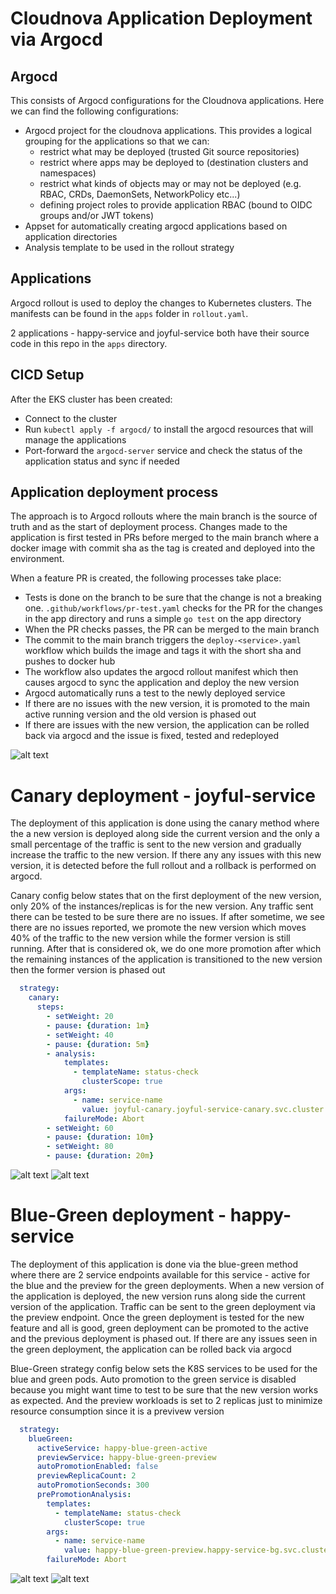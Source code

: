 # Cloudnova Application Deployment via Argocd

## Argocd
This consists of Argocd configurations for the Cloudnova applications. Here we can find the following configurations:

- Argocd project for the cloudnova applications. This provides a logical grouping for the applications so that we can:
  - restrict what may be deployed (trusted Git source repositories)
  - restrict where apps may be deployed to (destination clusters and namespaces)
  - restrict what kinds of objects may or may not be deployed (e.g. RBAC, CRDs, DaemonSets, NetworkPolicy etc...)
  - defining project roles to provide application RBAC (bound to OIDC groups and/or JWT tokens)
- Appset for automatically creating argocd applications based on application directories
- Analysis template to be used in the rollout strategy 

## Applications
Argocd rollout is used to deploy the changes to Kubernetes clusters. The manifests can be found in the `apps` folder in `rollout.yaml`. 

2 applications - happy-service and joyful-service both have their source code in this repo in the `apps` directory. 

## CICD Setup
After the EKS cluster has been created:
- Connect to the cluster
- Run `kubectl apply -f argocd/` to install the argocd resources that will manage the applications
- Port-forward the `argocd-server` service and check the status of the application status and sync if needed

## Application deployment process
The approach is to Argocd rollouts where the main branch is the source of truth and as the start of deployment process. Changes made to the application is first tested in PRs before merged to the main branch where a docker image with commit sha as the tag is created and deployed into the environment. 

When a feature PR is created, the following processes take place:
- Tests is done on the branch to be sure that the change is not a breaking one. `.github/workflows/pr-test.yaml` checks for the PR for the changes in the app directory and runs a simple `go test` on the app directory
- When the PR checks passes, the PR can be merged to the main branch 
- The commit to the main branch triggers the `deploy-<service>.yaml` workflow which builds the image and tags it with the short sha and pushes to docker hub
- The workflow also updates the argocd rollout manifest which then causes argocd to sync the application and deploy the new version
- Argocd automatically runs a test to the newly deployed service
- If there are no issues with the new version, it is promoted to the main active running version and the old version is phased out
- If there are issues with the new version, the application can be rolled back via argocd and the issue is fixed, tested and redeployed


![alt text](docs/deployment-flow.png "Deployment Flow")

# Canary deployment - joyful-service
The deployment of this application is done using the canary method where the a new version is deployed along side the current version and the only a small percentage of the traffic is sent to the new version and gradually increase the traffic to the new version. If there any any issues with this new version, it is detected before the full rollout and a rollback is performed on argocd. 

Canary config below states that on the first deployment of the new version, only 20% of the instances/replicas is for the new version. Any traffic sent there can be tested to be sure there are no issues. If after sometime, we see there are no issues reported, we promote the new version which moves 40% of the traffic to the new version while the former version is still running. After that is considered ok, we do one more promotion after which the remaining instances of the application is transitioned to the new version then the former version is phased out

```yaml
  strategy:
    canary:
      steps:
        - setWeight: 20
        - pause: {duration: 1m}
        - setWeight: 40
        - pause: {duration: 5m}
        - analysis:
            templates:
              - templateName: status-check
                clusterScope: true
            args:
              - name: service-name
                value: joyful-canary.joyful-service-canary.svc.cluster.local
            failureMode: Abort
        - setWeight: 60
        - pause: {duration: 10m}
        - setWeight: 80
        - pause: {duration: 20m}
```

![alt text](docs/joyful-canary-application.png "joyful-canary-application")
![alt text](docs/joyful-canary-rollout.png "joyful-canary-rollout")

# Blue-Green deployment - happy-service
The deployment of this application is done via the blue-green method where there are 2 service endpoints available for this service - active for the blue and the preview for the green deployments. When a new version of the application is deployed, the new version runs along side the current version of the application. Traffic can be sent to the green deployment via the preview endpoint. Once the green deployment is tested for the new feature and all is good, green deployment can be promoted to the active and the previous deployment is phased out. If there are any issues seen in the green deployment, the application can be rolled back via argocd 


Blue-Green strategy config below sets the K8S services to be used for the blue and green pods. Auto promotion to the green service is disabled because you might want time to test to be sure that the new version works as expected. And the preview workloads is set to 2 replicas just to minimize resource consumption since it is a previvew version  

```yaml
  strategy:
    blueGreen:
      activeService: happy-blue-green-active
      previewService: happy-blue-green-preview
      autoPromotionEnabled: false
      previewReplicaCount: 2
      autoPromotionSeconds: 300
      prePromotionAnalysis:
        templates:
          - templateName: status-check
            clusterScope: true
        args:
          - name: service-name
            value: happy-blue-green-preview.happy-service-bg.svc.cluster.local
        failureMode: Abort
```

![alt text](docs/happy-blue-green-application.png "happy-blue-green-application")
![alt text](docs/happy-blue-green-rollout.png "happy-blue-green-rollout")

